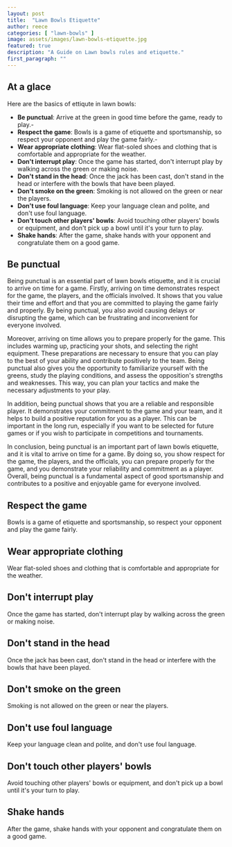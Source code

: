 ```yaml
---
layout: post
title:  "Lawn Bowls Etiquette"
author: reece
categories: [ "lawn-bowls" ]
image: assets/images/lawn-bowls-etiquette.jpg
featured: true
description: "A Guide on Lawn bowls rules and etiquette."
first_paragraph: ""
---
```


## At a glace

Here are the basics of ettiqute in lawn bowls:

- **Be punctual**: Arrive at the green in good time before the game, ready to play.- 
- **Respect the game**: Bowls is a game of etiquette and sportsmanship, so respect your opponent and play the game fairly.- 
- **Wear appropriate clothing**: Wear flat-soled shoes and clothing that is comfortable and appropriate for the weather.
- **Don't interrupt play**: Once the game has started, don't interrupt play by walking across the green or making noise.
- **Don't stand in the head**: Once the jack has been cast, don't stand in the head or interfere with the bowls that have been played.
- **Don't smoke on the green**: Smoking is not allowed on the green or near the players.
- **Don't use foul language**: Keep your language clean and polite, and don't use foul language.
- **Don't touch other players' bowls**: Avoid touching other players' bowls or equipment, and don't pick up a bowl until it's your turn to play.
- **Shake hands**: After the game, shake hands with your opponent and congratulate them on a good game.

## Be punctual

Being punctual is an essential part of lawn bowls etiquette, and it is crucial to arrive on time for a game. Firstly, arriving on time demonstrates respect for the game, the players, and the officials involved. It shows that you value their time and effort and that you are committed to playing the game fairly and properly. By being punctual, you also avoid causing delays or disrupting the game, which can be frustrating and inconvenient for everyone involved.

Moreover, arriving on time allows you to prepare properly for the game. This includes warming up, practicing your shots, and selecting the right equipment. These preparations are necessary to ensure that you can play to the best of your ability and contribute positively to the team. Being punctual also gives you the opportunity to familiarize yourself with the greens, study the playing conditions, and assess the opposition's strengths and weaknesses. This way, you can plan your tactics and make the necessary adjustments to your play.

In addition, being punctual shows that you are a reliable and responsible player. It demonstrates your commitment to the game and your team, and it helps to build a positive reputation for you as a player. This can be important in the long run, especially if you want to be selected for future games or if you wish to participate in competitions and tournaments.

In conclusion, being punctual is an important part of lawn bowls etiquette, and it is vital to arrive on time for a game. By doing so, you show respect for the game, the players, and the officials, you can prepare properly for the game, and you demonstrate your reliability and commitment as a player. Overall, being punctual is a fundamental aspect of good sportsmanship and contributes to a positive and enjoyable game for everyone involved.

## Respect the game

Bowls is a game of etiquette and sportsmanship, so respect your opponent and play the game fairly.

## Wear appropriate clothing

Wear flat-soled shoes and clothing that is comfortable and appropriate for the weather.

## Don't interrupt play

Once the game has started, don't interrupt play by walking across the green or making noise.

## Don't stand in the head

Once the jack has been cast, don't stand in the head or interfere with the bowls that have been played.

## Don't smoke on the green

Smoking is not allowed on the green or near the players.

## Don't use foul language

Keep your language clean and polite, and don't use foul language.

## Don't touch other players' bowls

Avoid touching other players' bowls or equipment, and don't pick up a bowl until it's your turn to play.

## Shake hands

After the game, shake hands with your opponent and congratulate them on a good game.
